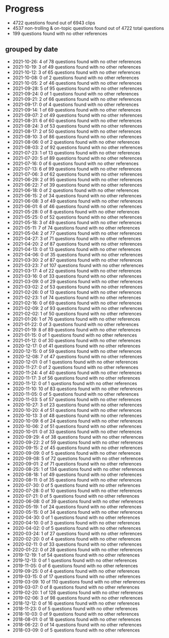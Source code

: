 # Progress
* 4722 questions found out of 6943 clips
* 4537 non-trolling & on-topic questions found out of 4722 total questions
* 199 questions found with no other references
## grouped by date
* 2021-10-26: 4 of 78 questions found with no other references
* 2021-10-19: 3 of 49 questions found with no other references
* 2021-10-12: 3 of 65 questions found with no other references
* 2021-10-08: 0 of 2 questions found with no other references
* 2021-10-05: 2 of 46 questions found with no other references
* 2021-09-28: 5 of 95 questions found with no other references
* 2021-09-24: 0 of 1 questions found with no other references
* 2021-09-21: 2 of 66 questions found with no other references
* 2021-09-17: 0 of 4 questions found with no other references
* 2021-09-14: 1 of 69 questions found with no other references
* 2021-09-07: 2 of 49 questions found with no other references
* 2021-08-31: 6 of 60 questions found with no other references
* 2021-08-24: 3 of 53 questions found with no other references
* 2021-08-17: 2 of 50 questions found with no other references
* 2021-08-10: 3 of 86 questions found with no other references
* 2021-08-06: 0 of 2 questions found with no other references
* 2021-08-03: 2 of 92 questions found with no other references
* 2021-07-23: 1 of 13 questions found with no other references
* 2021-07-20: 5 of 89 questions found with no other references
* 2021-07-16: 0 of 6 questions found with no other references
* 2021-07-13: 6 of 99 questions found with no other references
* 2021-07-06: 3 of 62 questions found with no other references
* 2021-06-29: 2 of 95 questions found with no other references
* 2021-06-22: 7 of 39 questions found with no other references
* 2021-06-18: 0 of 2 questions found with no other references
* 2021-06-15: 2 of 34 questions found with no other references
* 2021-06-08: 3 of 49 questions found with no other references
* 2021-06-01: 6 of 46 questions found with no other references
* 2021-05-28: 0 of 8 questions found with no other references
* 2021-05-25: 0 of 52 questions found with no other references
* 2021-05-18: 3 of 49 questions found with no other references
* 2021-05-11: 7 of 74 questions found with no other references
* 2021-05-04: 2 of 77 questions found with no other references
* 2021-04-27: 3 of 71 questions found with no other references
* 2021-04-20: 2 of 87 questions found with no other references
* 2021-04-13: 0 of 13 questions found with no other references
* 2021-04-06: 0 of 35 questions found with no other references
* 2021-03-30: 2 of 87 questions found with no other references
* 2021-03-23: 7 of 107 questions found with no other references
* 2021-03-17: 4 of 22 questions found with no other references
* 2021-03-16: 0 of 33 questions found with no other references
* 2021-03-09: 0 of 29 questions found with no other references
* 2021-03-02: 2 of 53 questions found with no other references
* 2021-02-26: 0 of 13 questions found with no other references
* 2021-02-23: 1 of 74 questions found with no other references
* 2021-02-16: 0 of 69 questions found with no other references
* 2021-02-09: 2 of 93 questions found with no other references
* 2021-02-02: 1 of 50 questions found with no other references
* 2021-01-26: 1 of 76 questions found with no other references
* 2021-01-22: 0 of 3 questions found with no other references
* 2021-01-19: 8 of 89 questions found with no other references
* 2021-01-15: 0 of 1 questions found with no other references
* 2021-01-12: 0 of 30 questions found with no other references
* 2020-12-17: 0 of 41 questions found with no other references
* 2020-12-15: 0 of 59 questions found with no other references
* 2020-12-08: 7 of 47 questions found with no other references
* 2020-12-01: 0 of 1 questions found with no other references
* 2020-11-27: 0 of 2 questions found with no other references
* 2020-11-24: 4 of 40 questions found with no other references
* 2020-11-17: 3 of 56 questions found with no other references
* 2020-11-12: 0 of 1 questions found with no other references
* 2020-11-10: 10 of 83 questions found with no other references
* 2020-11-05: 0 of 5 questions found with no other references
* 2020-11-03: 5 of 57 questions found with no other references
* 2020-10-27: 3 of 23 questions found with no other references
* 2020-10-20: 4 of 51 questions found with no other references
* 2020-10-13: 3 of 48 questions found with no other references
* 2020-10-09: 6 of 24 questions found with no other references
* 2020-10-06: 2 of 51 questions found with no other references
* 2020-10-01: 0 of 33 questions found with no other references
* 2020-09-29: 4 of 38 questions found with no other references
* 2020-09-22: 2 of 59 questions found with no other references
* 2020-09-15: 2 of 45 questions found with no other references
* 2020-09-09: 0 of 5 questions found with no other references
* 2020-09-08: 5 of 72 questions found with no other references
* 2020-09-01: 2 of 71 questions found with no other references
* 2020-08-25: 1 of 134 questions found with no other references
* 2020-08-18: 1 of 49 questions found with no other references
* 2020-08-11: 0 of 35 questions found with no other references
* 2020-07-30: 0 of 5 questions found with no other references
* 2020-07-28: 0 of 10 questions found with no other references
* 2020-07-21: 0 of 5 questions found with no other references
* 2020-06-08: 0 of 39 questions found with no other references
* 2020-05-19: 1 of 24 questions found with no other references
* 2020-05-15: 0 of 34 questions found with no other references
* 2020-04-30: 0 of 1 questions found with no other references
* 2020-04-10: 0 of 3 questions found with no other references
* 2020-04-02: 0 of 5 questions found with no other references
* 2020-03-24: 1 of 27 questions found with no other references
* 2020-02-20: 0 of 4 questions found with no other references
* 2020-02-11: 0 of 33 questions found with no other references
* 2020-01-22: 0 of 28 questions found with no other references
* 2019-12-19: 1 of 54 questions found with no other references
* 2019-12-13: 0 of 1 questions found with no other references
* 2019-11-05: 0 of 6 questions found with no other references
* 2019-09-25: 0 of 4 questions found with no other references
* 2019-03-15: 0 of 17 questions found with no other references
* 2019-03-09: 10 of 110 questions found with no other references
* 2019-03-07: 0 of 8 questions found with no other references
* 2019-02-20: 1 of 128 questions found with no other references
* 2019-02-06: 3 of 98 questions found with no other references
* 2018-12-12: 0 of 16 questions found with no other references
* 2018-11-23: 0 of 5 questions found with no other references
* 2018-10-03: 0 of 9 questions found with no other references
* 2018-08-01: 0 of 18 questions found with no other references
* 2018-06-22: 0 of 14 questions found with no other references
* 2018-03-09: 0 of 5 questions found with no other references
